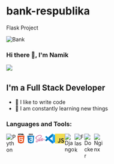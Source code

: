# bank-respublika
Flask Project

<img align="left" alt="Bank" width="1200px" src="https://i.ibb.co/CsWpPsw/gfg.png" /><br>

### Hi there 👋, I'm Namik

![](https://komarev.com/ghpvc/?username=namik2)

## I'm a Full Stack Developer
- 💪 I like to write code
- 🥅 I am constantly learning new things


### Languages and Tools:

<img align="left" alt="Python" width="26px" src="https://cdn-icons-png.flaticon.com/512/2721/2721287.png" />
<img align="left" alt="HTML5" width="26px" src="https://raw.githubusercontent.com/github/explore/80688e429a7d4ef2fca1e82350fe8e3517d3494d/topics/html/html.png" />
<img align="left" alt="CSS3" width="26px" src="https://raw.githubusercontent.com/github/explore/80688e429a7d4ef2fca1e82350fe8e3517d3494d/topics/css/css.png" />
<img align="left" alt="Sass" width="26px" src="https://raw.githubusercontent.com/github/explore/80688e429a7d4ef2fca1e82350fe8e3517d3494d/topics/sass/sass.png" />
<img align="left" alt="Visual Studio Code" width="26px" src="https://raw.githubusercontent.com/github/explore/80688e429a7d4ef2fca1e82350fe8e3517d3494d/topics/visual-studio-code/visual-studio-code.png" />
<img align="left" alt="JavaScript" width="26px" src="https://raw.githubusercontent.com/github/explore/80688e429a7d4ef2fca1e82350fe8e3517d3494d/topics/javascript/javascript.png" />
<img align="left" alt="Django" width="26px" src="https://i.hizliresim.com/ixk96w4.png" />
<img align="left" alt="Flask" width="26px" src="https://cdn.iconscout.com/icon/free/png-256/flask-51-285137.png" />
<img align="left" alt="Docker" width="26px" src="https://i.hizliresim.com/q6v6uf5.png" />
<img align="left" alt="Nginx" width="26px" src="https://i.hizliresim.com/ffjhssq.png" />



